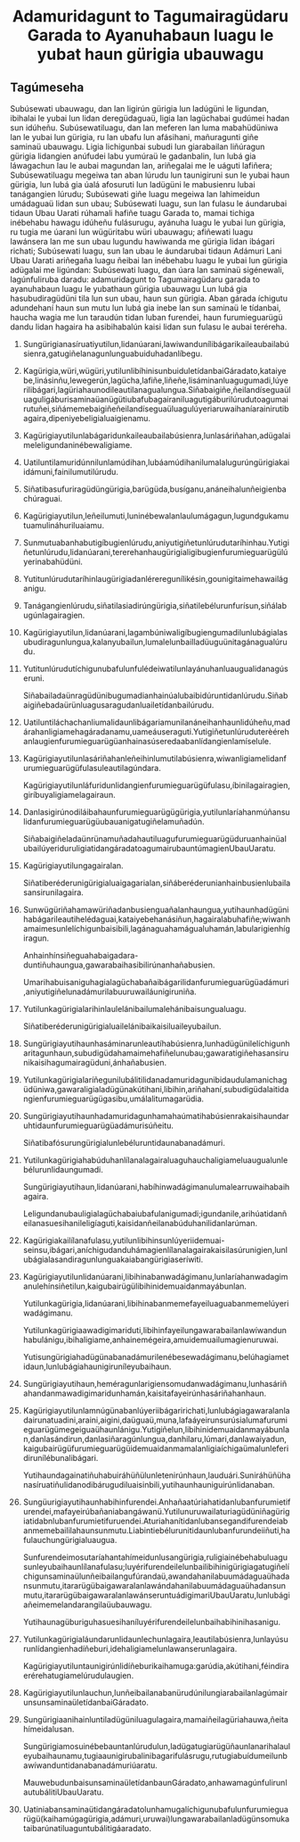 <h1 align='center'>Adamuridagunt to Tagumairagüdaru Garada to Ayanuhabaun luagu le yubat haun gürigia ubauwagu</h1>
<h2>Tagúmeseha</h2>
<p>Subúsewati ubauwagu, dan lan ligirún gürigia lun ladúgüni le ligundan, ibihalai le yubai lun lidan deregüdaguaü, ligia lan lagüchabai gudúmei hadan sun idúheñu.
Subúsewatiluagu, dan lan meferen lan luma mabahüdüniwa lan le yubai lun gürigia, ru lan ubafu lun afásihani, mañuragunti giñe saminaü ubauwagu. Ligia lichigunbai subudi lun giarabailan liñúragun gürigia lidangien anúfudei labu yumúraü le gadanbalin, lun lubá gia láwagachun lau le aubai magundan lan, ariñegalai me le uáguti lafiñera;
Subúsewatiluagu megeiwa tan aban lúrudu lun taunigiruni sun le yubai haun gürigia, lun lubá gia úalá afosuruti lun ladügüni le mabusienru lubai tanágangien lúrudu;
Subúsewati giñe luagu megeiwa lan lahimeidun umádaguaü lidan sun ubau;
Subúsewati luagu, sun lan fulasu le áundarubai tidaun Ubau Uarati rúhamali hafiñe tuagu Garada to, mamai tichiga inébehabu hawagu idúheñu fulásurugu, ayánuha luagu le yubai lun gürigia, ru tugia me úarani lun wügüritabu würi ubauwagu; afiñewati luagu lawánsera lan me sun ubau lugundu hawiwanda me gürigia lidan ibágari richati;
Subúsewati luagu, sun lan ubau le áundarubai tidaun Adámuri Lani Ubau Uarati ariñegaña luagu ñeibai lan inébehabu luagu le yubai lun gürigia adügalai me ligúndan:
Subúsewati luagu, dan úara lan saminaü sigénewali, lagúnfuliruba daradu:
adamuridagunt to
Tagumairagüdaru
garada to ayanuhabaun luagu le
yubathaun gürigia ubauwagu
Lun lubá gia hasubudiragüdüni tila lun sun ubau, haun sun gürigia. Aban gárada íchigutu adundehaní haun sun mutu lun lubá gia inebe lan sun saminaü le tídanbai, haucha wagia me lun taraudún tidan luban furendei, haun furumieguarügü dandu lidan hagaira ha asibihabalún kaisi lidan sun fulasu le aubai teréreha.</p>
<ol>
  <li>
    <p>Sungürigianasíruatiyutilun,lidanúarani,lawiwandunílibágarikaileaubailabúsienra,gatugiñelanagunlunguabuiduhadanlíbegu.</p>
  </li>
  <li>
    <p>Kagürigia,würi,wügüri,yutilunlibíhinisunbuiduletídanbaiGáradato,kataiyebe,linásinñu,lewegerún,lagücha,lafiñe,liñeñe,lisáminanluagugumadi,lúyerilibágari,lagüriahaunodileautilanagualungua.Siñabaigiñe,ñeilandíseguaüluaguligáburisaminaüanügütiubafubagairaniluagutigáburilúrudutoagumairutuñei,siñámemebaigiñeñeilandíseguaüluagulúyeriaruwaihaníarainirutibagaira,dipeniyebeligialuaigienamu.</p>
  </li>
  <li>
    <p>Kagürigiayutilunlabágaridunkaileaubailabúsienra,lunlasáriñahan,adügalaimeleligundaninébewaligiame.</p>
  </li>
  <li>
    <p>Uatiluntilamuridúnnilunlamúdihan,lubáamúdihanilumalalugurúngürigiakaiidámuni,fainilumutilúrudu.</p>
  </li>
  <li>
    <p>Siñatibasufuriragüdüngürigia,barügüda,busíganu,anáneihalunñeigienbachúraguai.</p>
  </li>
  <li>
    <p>Kagürigiayutilun,leñeilumuti,luninébewalanlaulumágagun,lugundgukamutuamulináhuriluaiamu.</p>
  </li>
  <li>
    <p>Sunmutuabanhabutigíbugienlúrudu,aniyutigiñetunlúrudutaríhinhau.Yutigiñetunlúrudu,lidanúarani,tererehanhaugürigialigibugienfurumieguarügülúyerinabahüdüni.</p>
  </li>
  <li>
    <p>Yutitunlúrudutaríhinlaugürigiadanléreregunílikésin,gounigitaimehawailáganigu.</p>
  </li>
  <li>
    <p>Tanágangienlúrudu,siñatilasiadirúngürigia,siñatilebélurunfurísun,siñálabugúnlagairagien.</p>
  </li>
  <li>
    <p>Kagürigiayutilun,lidanúarani,lagambúniwaligíbugiengumadilunlubágialasubudiragunlungua,kalanyubailun,lumalelunbailladüuguünitagánagualúrudu.</p>
  </li>
  <li>
    <p>Yutitunlúrudutíchigunubafulunfulédeiwatilunlayánuhanluaugualidanagúseruni.</p>
    <p>Siñabailadaünragüdünibugumadianhainúalubaibidúruntidanlúrudu.Siñabaigiñebadaürünluagusaragudanluailetídanbailúrudu.</p>
  </li>
  <li>
    <p>Uatiluntiláchachanliumalidaunlibágariamunilanáneihanhaunlidúheñu,madárahanligiamehagáradanamu,uameáuseraguti.Yutigiñetunlúruduterèérehanlaugienfurumieguarügüanhainasúseredaabanlídangienlamíselule.</p>
  </li>
  <li>
    <p>Kagürigiayutilunlasáriñahanleñeihinlumutilabúsienra,wiwanligiamelidanfurumieguarügüfulasuleautilagúndara.</p>
    <p>Kagürigiayutilunláfuridunlidangienfurumieguarügüfulasu,íbinilagairagien,giríbuyaligiamelagairaun.</p>
  </li>
  <li>
    <p>Danlasigirúnodiláibahaunfurumieguarügügürigia,yutilunlaríahanmúñansulidanfurumieguarügüubauanigatugiñelamuñadún.</p>
    <p>SiñabaigiñeladaünrünamuñadahautiluagufurumieguarügüduruanhainüalubailúyeriduruligiatidangáradatoagumairubauntúmagienUbauUaratu.</p>
  </li>
  <li>
    <p>Kagürigiayutilungagairalan.</p>
    <p>Siñatiberéderunigürigialuaigagarialan,siñáberéderunianhainbusienlubailasansirunilagaira.</p>
  </li>
  <li>
    <p>Sunwügüriñahamawüriñadanbusienguañalanhaungua,yutihaunhadügünihabágarileautihelédaguai,kataiyebehanásiñun,hagairalabuhafiñe;wiwanhamaimesunlelíchigunbaisibili,lagánaguahamágualuhamán,labularigienhígiragun.</p>
    <p>Anhainhínsiñeguahabaigadara-duntiñuhaungua,gawarabaihasibilirúnanhañabusien.</p>
    <p>Umarihabuisaniguhagialagüchabañaibágarilidanfurumieguarügüadámuri,aniyutigiñelunadámurilabuuruwailáunigiruniña.</p>
  </li>
  <li>
    <p>Yutilunkagürigialarihinlaulelánibailumalehánibaisungualuagu.</p>
    <p>Siñatiberéderunigürigialuailelánibaikaisiluaileyubailun.</p>
  </li>
  <li>
    <p>Sungürigiayutihaunhasáminarunleautíhabúsienra,lunhadügünilelíchigunharitagunhaun,subudigüdahamaimehafiñelunubau;gawaratigiñehasansirunikaisihagumairagüduni,ánhañabusien.</p>
  </li>
  <li>
    <p>Yutilunkagürigialaríñegunilubálitilidanadamuridagunibidaudulamanichagüdüniwa,gawaraligialadügünakútihani,libihin,ariñahaní,subudigüdalaitidangienfurumieguarügügasibu,umálalitumagarüdia.</p>
  </li>
  <li>
    <p>Sungürigiayutihaunhadamuridagunhamahaúmatihabúsienrakaisihaundaruhtidaunfurumieguarügüadámurisúñeitu.</p>
    <p>Siñatibafósurungürigialunlebéluruntidaunabanadámuri.</p>
  </li>
  <li>
    <p>Yutilunkagürigiahabúduhanlílanalagairaluaguhauchaligiameluaugualunlebélurunlidaungumadi.</p>
    <p>Sungürigiayutihaun,lidanúarani,habíhinwadágimanulumalearruwaihabaihagaira.</p>
    <p>Leligundanubauligialagüchabaiubafulanigumadi;igundanile,arihúatidanñeilanasuesihanileligíaguti,kaisidanñeilanabúduhanilidanlarúman.</p>
  </li>
  <li>
    <p>Kagürigiakailílanafulasu,yutilunlibihinsunlúyeriidemuai-seinsu,ibágari,aníchigudanduhámagienlílanalagairakaisilasúrunigien,lunlubágialasandiragunlunguakaiabangürigiaseríwiti.</p>
  </li>
  <li>
    <p>Kagürigiayutilunlidanúarani,libihinabanwadágimanu,lunlaríahanwadagimanulehínsiñetilun,kaigubairügülibihinidemuaidanmayábunlan.</p>
    <p>Yutilunkagürigia,lidanúarani,libihinabanmemefayeiluaguabanmemelúyeriwadágimanu.</p>
    <p>Yutilunkagürigiaawadigimariduti,libihinfayeilungawarabailanlawíwandunhabulánigu,ibihaligiame,anhainemégeira,amuidemuailumagienuruwai.</p>
    <p>Yutisungürigiahadügünabanadámurilenébesewadágimanu,belúhagiametidaun,lunlubágiahaunigiruníleyubaihaun.</p>
  </li>
  <li>
    <p>Sungürigiayutihaun,heméragunlarigiensomudanwadágimanu,lunhasáriñahandanmawadigimaridunhamán,kaisitafayeirúnhasáriñahanhaun.</p>
  </li>
  <li>
    <p>Kagürigiayutilunlamnúgünabanlúyeriibágaririchati,lunlubágiagawaralanladairunatuadini,araini,aigini,daüguaü,muna,lafaáyeirunsurúsialumafurumieguarügümegeiguaühaunlánigu.Yutigiñelun,libihinidemuaidanmayábunlan,danlasándirun,danlasiñaragúnlungua,danhilaru,lúmari,danlawaiyadun,kaigubairügüfurumieguarügüidemuaidanmamalanligiaíchigaümalunleferidirunílébunalibágari.</p>
    <p>Yutihaundagainatiñuhabuiráhüñülunletenirúnhaun,lauduári.Suniráhüñühanasíruatiñulidanodibárugudiluaisinbili,yutihaunhauniguirúnlidanaban.</p>
  </li>
  <li>
    <p>Sungüurigiayutihaunhabihinfurendei.Anhañaatúriahatidanlubanfurumietifurendei,mafayeirúbañaniabangáwanü.Yutilunuruwailaturiagüdüniñagürigiatidabnlubanfurumietifuruendei.Aturiahanítidanlubansegandifurendeiabanmemebaililahaunsunmutu.Liabintiebélurunitidaunlubanfurundeiiñuti,hafulauchungürigialuaugua.</p>
    <p>Sunfurendeimosutaríahantahímeidunlusangürigia,ruligiainébehabuluagusunleyubaihaunlílanafulasu;luyérifurendeilelunbailibihinigürigiagatugiñelíchigunsaminaülunñeibailangufúrandaü,awandahanilabuumádaguaühadansunmutu,itararügübaigawaralanlawándahanilabuumádaguaühadansunmutu,itararügübaigawaralanlawánseruntuádigimariUbauUaratu,lunlubágiañeimemelandarangilaüubauwagu.</p>
    <p>Yutihaunagüburiguhasuesihaníluyérifurendeilelunbaihabihinihasanigu.</p>
  </li>
  <li>
    <p>Yutilunkagürigialáundarunlidaunlechunlagaira,leautilabúsienra,lunlayúsurunlídangienhadíñeburi,idehaligiamelunlawanserunlagaira.</p>
    <p>Kagürigiayutiluntaunigirúnlidíñeburikaihamuga:garúdia,akútihani,féindiraerérehatugiamelúrudulaugien.</p>
  </li>
  <li>
    <p>Kagürigiayutilunlauchun,lunñeibailanabanürudúnilungiarabailanlagúmairunsunsaminaületídanbaiGáradato.</p>
  </li>
  <li>
    <p>Sungürigiaanihainluntiladügüniluagulagaira,mamaiñeilagüriahauwa,ñeitahímeidalusan.</p>
    <p>Sungürigiamosuinébebauntanlúrudulun,ladügatugiarügüñaunlanarihalauleyubaihaunamu,tugiaaunigirubalinibagarifulásrugu,rutugiabuídumeilunbawíwanduntidanabanadámuriúaratu.</p>
    <p>MauwebudunbaisunsaminaületídanbaunGáradato,anhawamagúnfulirunlautubálitiUbauUaratu.</p>
  </li>
  <li>
    <p>Uatiniabansaminaütidangáradatolunhamugalíchigunubafulunfurumieguarügü(kaihamúgagürigia,adámuri,uruwai)lungawarabailanladügünsomukataibarúnatiluaguntubálitigáaradato.</p>
  </li>
</ol>